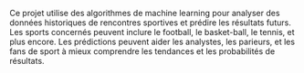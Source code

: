 Ce projet utilise des algorithmes de machine learning pour analyser des données historiques de rencontres sportives et prédire les résultats futurs. Les sports concernés peuvent inclure le football, le basket-ball, le tennis, et plus encore. Les prédictions peuvent aider les analystes, les parieurs, et les fans de sport à mieux comprendre les tendances et les probabilités de résultats.

